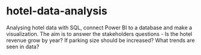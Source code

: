 # hotel-data-analysis
Analysing hotel data with SQL, connect Power BI to a database and make a visualization. The aim is to answer the stakeholders questions - Is the hotel revenue grow by year? If parking size should be increased? What trends are seen in data?

